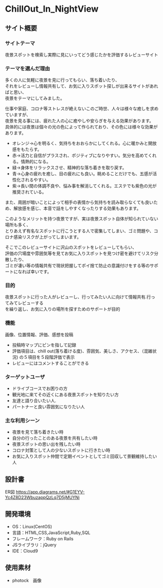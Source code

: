 # ChillOut_In_NightView

## サイト概要



### サイトテーマ
夜景スポットを検索し実際に見にいってどう感じたかを評価するレビューサイト

### テーマを選んだ理由
多くの人に気軽に夜景を見に行ってもらい、落ち着いたり、<br/>
それをレビューし情報共有して、お気に入りスポット探しが出来るサイトがあればと思い、<br/>
夜景をテーマにしてみました。

仕事や家庭、コロナ等ストレスが絶えないこのご時世、人々は様々な癒しを求めていますが、<br/>
夜景を見る事には、疲れた人の心に癒やしや安らぎを与える効果があります。<br/>
具体的には夜景は個々の光の色によって作られており、その色には様々な効果があります。
- オレンジ->心を明るく、気持ちをおおらかにしてくれる。心に暖かみと開放感をもたらす。
- 赤->活力と自信がプラスされ、ポジティブになりやすい。気分を高めてくれる。情熱的になる。
- 緑->身体をリラックスさせ、精神的な落ち着きを取り戻す。
- 青->心身の疲れを癒し、目の疲れにも良い。眺めることだけでも、五感が活性化されるやすい。
- 紫->長い間の体調不良や、悩み事を解消してくれる。エステでも紫色の光が推奨されている。

また、周囲が暗いことによって相手の表情から気持ちを読み取らなくても良いため、解放感を感じ、本音で話をしやすくなったりする効果もあります。

このようなメリットを持つ夜景ですが、実は夜景スポット自体が知られていない場所も多く、<br/>
とりあえず有名なスポットに行こうとする人で密集してしまい、ゴミ問題や、コロナ感染リスクが上がってしまいます。

そこでこのレビューサイトに沢山のスポットをレビューしてもらい、<br/>
評価の穴場度や雰囲気等を見てお気に入りスポットを見つけ密を避けてリスク分散したり、<br/>
ゴミが凄い等の情報共有で現状把握してポイ捨て防止の意識付けをする等のサポートになれば幸いです。

### 目的
夜景スポットに行った人がレビューし、行ってみたい人に向けて情報共有.行ってみてレビューする<br/>
を繰り返し、お気に入りの場所を探すためのサポートが目的

### 機能
 画像、位置情報、評価、感想を投稿
 - 投稿時マップにピンを指して記録
 - 評価項目は、chill out(落ち着ける度)、雰囲気、美しさ、アクセス、（混雑状況)
 の５項目を５段階評価で表示
 - レビューにはコメントすることができる

 


### ターゲットユーザ
- ドライブコースでお困りの方
- 観光地に来てその近くにある夜景スポットを知りたい方
- 友達と語り合いたい人.
- パートナーと良い雰囲気になりたい人

### 主な利用シーン
- 夜景を見て落ち着きたい時
- 自分の行ったことのある夜景を共有したい時
- 夜景スポットの思い出を残したい時
- コロナ対策として人の少ないスポットに行きたい時
- お気に入りスポット仲間で定期イベントとしてゴミ回収して景観維持したい人


## 設計書
ER図
https://app.diagrams.net/#G1EYV-Yc4Z8D23WbuzappQzLq7D5jMUYNi


## 開発環境
- OS：Linux(CentOS)
- 言語：HTML,CSS,JavaScript,Ruby,SQL
- フレームワーク：Ruby on Rails
- JSライブラリ：jQuery
- IDE：Cloud9

## 使用素材
- photock　画像